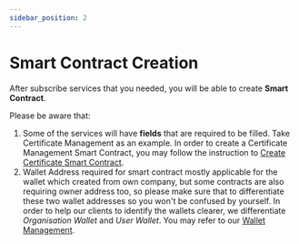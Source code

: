 ```yaml
---
sidebar_position: 2
---
```


# Smart Contract Creation

After subscribe services that you needed, you will be able to create **Smart Contract**. 

Please be aware that:
1. Some of the services will have **fields** that are required to be filled.
Take Certificate Management as an example. In order to create a Certificate Management Smart Contract, you may follow the instruction to [Create Certificate Smart Contract](/services/certificate/certificate-service.md#create-smart-contract).
2. Wallet Address required for smart contract mostly applicable for the wallet which created from own company, but some contracts are also requiring owner address too, so please make sure that to differentiate these two wallet addresses so you won't be confused by yourself. In order to help our clients to identify the wallets clearer, we differentiate *Organisation Wallet* and *User Wallet*. You may refer to our [Wallet Management](/portal/wallet-management).
